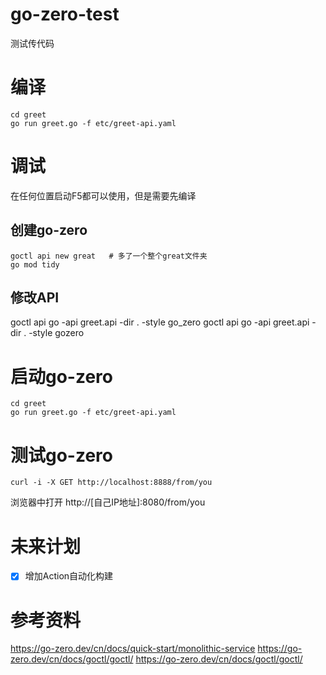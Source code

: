 # go-zero-test
测试传代码


# 编译
```shell
cd greet
go run greet.go -f etc/greet-api.yaml
```

# 调试
在任何位置启动F5都可以使用，但是需要先编译


## 创建go-zero
```shell
goctl api new great   # 多了一个整个great文件夹
go mod tidy
```

## 修改API
goctl api go -api greet.api -dir . -style go_zero
goctl api go -api greet.api -dir . -style gozero

# 启动go-zero
```shell
cd greet
go run greet.go -f etc/greet-api.yaml
```
# 测试go-zero
```shell
curl -i -X GET http://localhost:8888/from/you
```
浏览器中打开
http://[自己IP地址]:8080/from/you


# 未来计划

+ [X] 增加Action自动化构建

# 参考资料

https://go-zero.dev/cn/docs/quick-start/monolithic-service
https://go-zero.dev/cn/docs/goctl/goctl/
https://go-zero.dev/cn/docs/goctl/goctl/